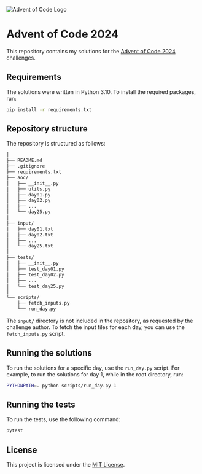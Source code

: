 ![Advent of Code Logo](https://adventofcode.com/favicon.png)

# Advent of Code 2024

This repository contains my solutions for the [Advent of Code 2024](https://adventofcode.com/2024) challenges.

## Requirements

The solutions were written in Python 3.10. To install the required packages, run:

```bash
pip install -r requirements.txt
```

## Repository structure

The repository is structured as follows:

```markdown
│
├── README.md
├── .gitignore
├── requirements.txt
├── aoc/
│   ├── __init__.py
│   ├── utils.py
│   ├── day01.py
│   ├── day02.py
│   ├── ...
│   └── day25.py
│
├── input/
│   ├── day01.txt
│   ├── day02.txt
│   ├── ...
│   └── day25.txt
│
├── tests/
│   ├── __init__.py
│   ├── test_day01.py
│   ├── test_day02.py
│   ├── ...
│   └── test_day25.py
│
└── scripts/
    ├── fetch_inputs.py
    └── run_day.py
```

The `input/` directory is not included in the repository, as requested by the challenge author. To fetch the input files for each day, you can use the `fetch_inputs.py` script.

## Running the solutions

To run the solutions for a specific day, use the `run_day.py` script. For example, to run the solutions for day 1, while in the root directory, run:

```bash
PYTHONPATH=. python scripts/run_day.py 1
```

## Running the tests

To run the tests, use the following command:

```bash
pytest
```

## License

This project is licensed under the [MIT License](LICENSE).
